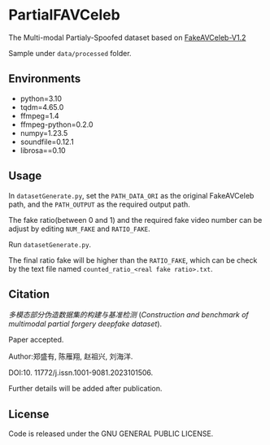 # PartialFAVCeleb

The Multi-modal Partialy-Spoofed dataset based on [FakeAVCeleb-V1.2](https://github.com/DASH-Lab/FakeAVCeleb)

Sample under `data/processed` folder.

## Environments

- python=3.10
- tqdm=4.65.0
- ffmpeg=1.4
- ffmpeg-python=0.2.0
- numpy=1.23.5
- soundfile=0.12.1
- librosa==0.10

## Usage

In `datasetGenerate.py`, set the `PATH_DATA_ORI` as the original FakeAVCeleb path, and the `PATH_OUTPUT` as the required output path.

The fake ratio(between 0 and 1) and the required fake video number can be adjust by editing `NUM_FAKE` and `RATIO_FAKE`.

Run `datasetGenerate.py`.

The final ratio fake will be higher than the `RATIO_FAKE`, which can be check by the text file named `counted_ratio_<real fake ratio>.txt`.

## Citation

*多模态部分伪造数据集的构建与基准检测* (*Construction and benchmark of multimodal partial forgery
deepfake dataset*).

Paper accepted. 

Author:郑盛有, 陈雁翔, 赵祖兴, 刘海洋.

DOI:10. 11772/j.issn.1001-9081.2023101506. 

Further details will be added after publication.

## License

Code is released under the GNU GENERAL PUBLIC LICENSE.
